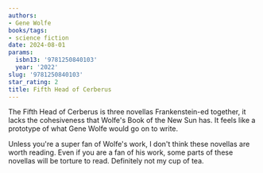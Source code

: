 ```yaml
---
authors:
- Gene Wolfe
books/tags:
- science fiction
date: 2024-08-01
params:
  isbn13: '9781250840103'
  year: '2022'
slug: '9781250840103'
star_rating: 2
title: Fifth Head of Cerberus
---
```


The Fifth Head of Cerberus is three novellas Frankenstein-ed together, it lacks the cohesiveness that Wolfe's Book of the New Sun has. It feels like a prototype of what Gene Wolfe would go on to write.

<!--more-->

Unless you're a super fan of Wolfe's work, I don't think these novellas are worth reading. Even if you are a fan of his work, some parts of these novellas will be torture to read. Definitely not my cup of tea.
